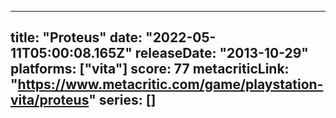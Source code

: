 
---
title: "Proteus"
date: "2022-05-11T05:00:08.165Z"
releaseDate: "2013-10-29"
platforms: ["vita"]
score: 77
metacriticLink: "https://www.metacritic.com/game/playstation-vita/proteus"
series: []
---
